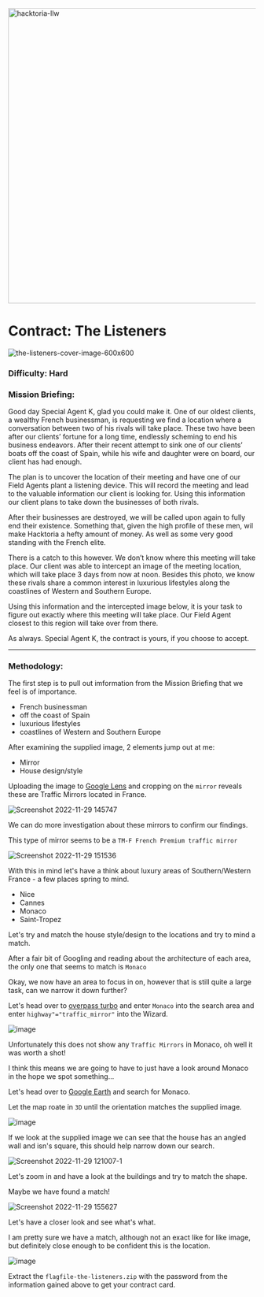 <img width="600" alt="hacktoria-llw" src="https://user-images.githubusercontent.com/117080369/203552008-2d0e0a07-1815-485b-8f3f-ae7ed7258af8.png">

# Contract: The Listeners
![the-listeners-cover-image-600x600](https://user-images.githubusercontent.com/117080369/204564489-03244eb9-d8b4-4931-ad2f-487bac1f344a.png)

### Difficulty: Hard

### Mission Briefing:
Good day Special Agent K, glad you could make it. One of our oldest clients, a wealthy French businessman, is requesting we find a location where a conversation between two of his rivals will take place. These two have been after our clients’ fortune for a long time, endlessly scheming to end his business endeavors. After their recent attempt to sink one of our clients’ boats off the coast of Spain, while his wife and daughter were on board, our client has had enough.

The plan is to uncover the location of their meeting and have one of our Field Agents plant a listening device. This will record the meeting and lead to the valuable information our client is looking for. Using this information our client plans to take down the businesses of both rivals.

After their businesses are destroyed, we will be called upon again to fully end their existence. Something that, given the high profile of these men, wil make Hacktoria a hefty amount of money. As well as some very good standing with the French elite.

There is a catch to this however. We don’t know where this meeting will take place. Our client was able to intercept an image of the meeting location, which will take place 3 days from now at noon. Besides this photo, we know these rivals share a common interest in luxurious lifestyles along the coastlines of Western and Southern Europe.

Using this information and the intercepted image below, it is your task to figure out exactly where this meeting will take place. Our Field Agent closest to this region will take over from there.

As always. Special Agent K, the contract is yours, if you choose to accept.

---

### Methodology:
The first step is to pull out imformation from the Mission Briefing that we feel is of importance.
* French businessman
* off the coast of Spain
* luxurious lifestyles
* coastlines of Western and Southern Europe

After examining the supplied image, 2 elements jump out at me:
* Mirror
* House design/style

Uploading the image to <a href="https://lens.google.com/">Google Lens</a> and cropping on the `mirror` reveals these are Traffic Mirrors located in France.

![Screenshot 2022-11-29 145747](https://user-images.githubusercontent.com/117080369/204566153-574640e8-2b76-49e7-b461-95508cc704fc.png)

We can do more investigation about these mirrors to confirm our findings.

This type of mirror seems to be a `TM-F French Premium traffic mirror`

![Screenshot 2022-11-29 151536](https://user-images.githubusercontent.com/117080369/204568124-1f8b54d5-45e2-498a-86db-1228456c190d.png)

With this in mind let's have a think about luxury areas of Southern/Western France - a few places spring to mind.
* Nice
* Cannes
* Monaco
* Saint-Tropez

Let's try and match the house style/design to the locations and try to mind a match.

After a fair bit of Googling and reading about the architecture of each area, the only one that seems to match is `Monaco`

Okay, we now have an area to focus in on, however that is still quite a large task, can we narrow it down further?

Let's head over to <a href="https://overpass-turbo.eu/">overpass turbo</a> and enter `Monaco` into the search area and enter `highway"="traffic_mirror"` into the Wizard.

![image](https://user-images.githubusercontent.com/117080369/204573385-3b9b6b64-1e72-463e-a19d-12701618e09a.png)

Unfortunately this does not show any `Traffic Mirrors` in Monaco, oh well it was worth a shot!

I think this means we are going to have to just have a look around Monaco in the hope we spot something...

Let's head over to <a href="https://earth.google.com/web/">Google Earth</a> and search for Monaco.

Let the map roate in `3D` until the orientation matches the supplied image.

![image](https://user-images.githubusercontent.com/117080369/204575268-d9c88eed-8cdf-48c3-936b-0d054df99b3f.png)

If we look at the supplied image we can see that the house has an angled wall and isn's square, this should help narrow down our search.

![Screenshot 2022-11-29 121007-1](https://user-images.githubusercontent.com/117080369/204576217-cd6ec638-e5f6-4335-8d66-97a636d0e4ca.png)

Let's zoom in and have a look at the buildings and try to match the shape.

Maybe we have found a match!

![Screenshot 2022-11-29 155627](https://user-images.githubusercontent.com/117080369/204578948-db436069-509a-4d61-9579-d3bd234922d1.png)

Let's have a closer look and see what's what.

I am pretty sure we have a match, although not an exact like for like image, but definitely close enough to be confident this is the location.

![image](https://user-images.githubusercontent.com/117080369/204579335-c0ab7646-d3c5-4abd-91cf-047acd7aca42.png)



Extract the `flagfile-the-listeners.zip` with the password from the information gained above to get your contract card.
